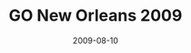 ---
layout: media
category: media
title: "GO New Orleans 2009"
date: 2009-08-10
description: "Over 500 Crossroads people partnered with Habitat For Humanity and Franklin Ave Baptist Church to rebuild homes and spend time hanging out with kids in New Orleans."
video: "https://s3.amazonaws.com/crossroadsvideomessages/GONola09recap.mp4"
video-poster: "http://s3.amazonaws.com/crossroads-media/images/legacy/content/GONola09recap-still.jpg"
---